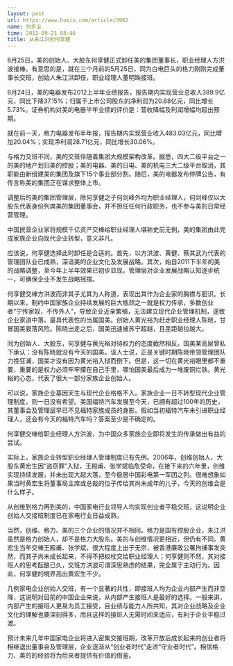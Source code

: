 ```yaml
---
layout: post
url: https://www.huxiu.com/article/3962
name: 刘步尘
time: 2012-09-21 08:46
title: 从朱江洪到何享健
---
```

8月25日，美的创始人、大股东何享健正式卸任美的集团董事长，职业经理人方洪波接棒。有意思的是，就在三个月前的5月25日，同为白电巨头的格力刚刚完成董事长交班，创始人朱江洪卸任，职业经理人董明珠接班。

8月24日，美的电器发布2012上半年业绩报告，报告期内实现营业总收入389.9亿元，同比下降37.15%；归属于上市公司股东的净利润为20.88亿元，同比增长5.73%。证券机构对美的电器半年业绩的评价是：营收降幅及利润增幅均超出预期。

就在前一天，格力电器发布半年报，报告期内实现营业收入483.03亿元，同比增加20.04%；实现净利润28.71亿元，同比增长30.06%。

与格力交班不同，美的交班伴随着集团大规模架构改革。据悉，四大二级平台之一的美的地产划归美的控股；美的电器、美的日电、美的机电三大二级平台取消，其职能由新组建美的集团及旗下15个事业部分割。随后，美的电器发布停牌公告，有传言称美的集团正在谋求整体上市。

调整后的美的集团管理层，除何享健之子何剑峰外均为职业经理人，何剑峰仅以大股东代表身份列席美的集团董事会，并不担任任何行政职务，也不参与美的日常经营管理。

中国民营企业家将规模千亿资产交棒给职业经理人堪称史前无例，美的集团由此完成家族企业向现代企业转型，意义非凡。

应该说，何享健选择此时卸任是合适的。首先，以方洪波、黄健、蔡其武为代表的管理团队业已成熟，深谙美的企业文化及发展战略。其次，始自2011下半年的美的战略调整，至今年上半年效果已初步显现，管理层对企业发展战略认知逐步统一，可确保企业不发生战略摇摆。

何享健交棒方洪波而非其子尤其为人称道，表现出其作为企业家的胸襟与胆识。长期以来，制约中国家族企业持续发展的巨大瓶颈之一就是权力传承，多数创业者“宁传家奴，不传外人”，导致企业近亲繁殖，无法建立现代企业管理机制，遂致企业家道中落。最具代表性的当属国美。创始人黄光裕为赶走职业经理人陈晓，甘冒国美衰落风险。陈晓出走之后，国美迅速被苏宁超越，且差距越拉越大。

同为创始人、大股东，何享健与黄光裕对待权力的态度截然相反。国美某高层曾私下承认：没有陈晓就没有今天的国美。该人士说，正是关键时期陈晓带领管理团队力挽狂澜，国美才没有因为黄光裕入狱而倒下。但是，这一切在黄光裕眼里都不重要，重要的是权力必须牢牢攥在自己手里，哪怕国美最后成为一堆废铜烂铁。黄光裕的心态，代表了很大一部分家族企业创始人。

可以说，家族企业基因天生与现代企业格格不入。家族企业一日不转型现代企业管理制度，则一日没有希望。美国福特汽车发展至今天，已拥有超过100年的历史，其董事会及管理层早已不见福特家族成员的身影。假如当初福特汽车未引进职业经理人，还会有今天的福特汽车吗？答案至少是不确定的。

何享健交棒给职业经理人方洪波，为中国众多家族企业即将发生的传承做出有益的尝试。

实际上，家族企业转型职业经理人管理制度已有先例。2006年，创维创始人、大股东黄宏生因“盗窃罪”入狱，王殿甫、张学斌临危受命，在接下来的六年里，创维实现持续发展，并未出现大起大落，至今稳居中国彩电第一军团之列。很难想象如果当时黄宏生将董事局主席或总裁的位子传给其尚未成年的儿子，今天的创维会是什么样子。

从创维到格力再到美的，中国家电行业领导人均实现创业者平稳交班，这说明企业创始人交接班制度已在家电行业日益成熟。

当然，创维、格力、美的三个企业的情况并不相同。格力是国有控股企业，朱江洪虽然是格力创始人，却不是格力大股东。美的与创维情况更相近，但仍有不同。黄宏生当年交棒王殿甫、张学斌，很大程度上出于无奈，被香港廉政公署拘捕事发突然，而其子尚未成长起来，不得不把权杖交给职业经理人；何享健则不然，其对接班人的思考酝酿已久，交班方洪波可谓深思熟虑的结果，完全属于主动行为。因此，何享健的境界高出黄宏生不少。

几例家电企业创始人交班，有一个显著的共性，即接班人均为企业内部产生而非空降，这说明对目前的中国企业来说，从内部产生接班人是最好的选择。一般来讲，内部产生的接班人更易为员工接受，且业绩与能力人所共知，其对企业战略及企业文化的理解也要深刻得多，而且这样的接班人无需时间来适应，有利于企业平稳过渡。

预计未来几年中国家电企业将进入密集交接班期，改革开放后成长起来的创业者将相继退出董事会及管理层，企业逐渐从“创业者时代”走进“守业者时代”。相信格力、美的的经验将为后来者提供有价值的借鉴。

